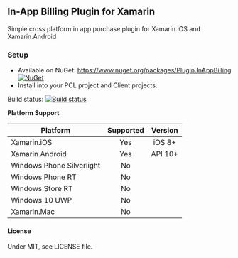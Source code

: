 ## In-App Billing Plugin for Xamarin
Simple cross platform in app purchase plugin for Xamarin.iOS and Xamarin.Android

### Setup
* Available on NuGet: https://www.nuget.org/packages/Plugin.InAppBilling [![NuGet](https://img.shields.io/nuget/v/Xam.Plugins.InAppBilling.svg?label=NuGet)](https://www.nuget.org/packages/Xam.Plugins.InAppBilling/)
* Install into your PCL project and Client projects.

Build status: [![Build status](https://ci.appveyor.com/api/projects/status/pm68wxtxmudjiml1?svg=true)](https://ci.appveyor.com/project/JamesMontemagno/InAppBillingplugin)

**Platform Support**

|Platform|Supported|Version|
| ------------------- | :-----------: | :------------------: |
|Xamarin.iOS|Yes|iOS 8+|
|Xamarin.Android|Yes|API 10+|
|Windows Phone Silverlight|No||
|Windows Phone RT|No||
|Windows Store RT|No||
|Windows 10 UWP|No||
|Xamarin.Mac|No||

#### License
Under MIT, see LICENSE file.
